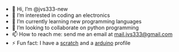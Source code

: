 - 👋 Hi, I’m @jvs333-new
- 👀 I’m interested in coding an electronics
- 🌱 I’m currently learning new programming languages
- 💞️ I’m looking to collaborate on python programming
- 📫 How to reach me: send me an email at mail.jvs333@gmail.com
- ⚡ Fun fact: I have a [scratch](https://scratch.mit.edu/users/jvs333/) and a [arduino](https://forum.arduino.cc/u/jvs333/) profile

<!---
jvs333-new/jvs333-new is a ✨ special ✨ repository because its `README.md` (this file) appears on your GitHub profile.
You can click the Preview link to take a look at your changes.
--->
